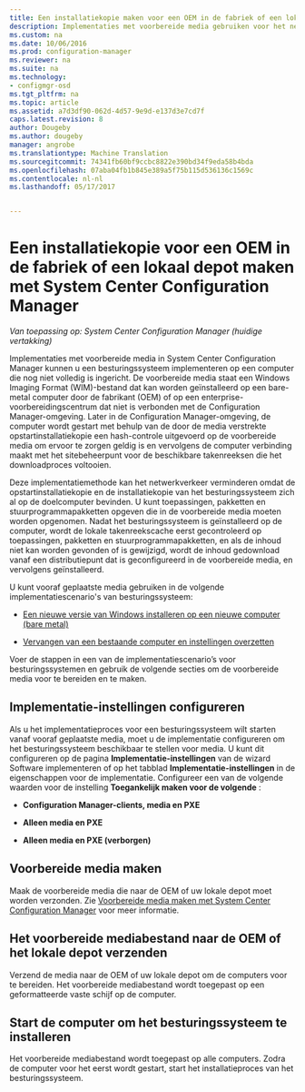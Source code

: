 ```yaml
---
title: Een installatiekopie maken voor een OEM in de fabriek of een lokale depot | Microsoft-documenten
description: Implementaties met voorbereide media gebruiken voor het netwerkverkeer verminderen terwijl u een besturingssysteem implementeren op een computer die nog niet volledig is ingericht.
ms.custom: na
ms.date: 10/06/2016
ms.prod: configuration-manager
ms.reviewer: na
ms.suite: na
ms.technology:
- configmgr-osd
ms.tgt_pltfrm: na
ms.topic: article
ms.assetid: a7d3df90-062d-4d57-9e9d-e137d3e7cd7f
caps.latest.revision: 8
author: Dougeby
ms.author: dougeby
manager: angrobe
ms.translationtype: Machine Translation
ms.sourcegitcommit: 74341fb60bf9ccbc8822e390bd34f9eda58b4bda
ms.openlocfilehash: 07aba04fb1b845e389a5f75b115d536136c1569c
ms.contentlocale: nl-nl
ms.lasthandoff: 05/17/2017


---
```

# <a name="create-an-image-for-an-oem-in-factory-or-a-local-depot-with-system-center-configuration-manager"></a>Een installatiekopie voor een OEM in de fabriek of een lokaal depot maken met System Center Configuration Manager

*Van toepassing op: System Center Configuration Manager (huidige vertakking)*

Implementaties met voorbereide media in System Center Configuration Manager kunnen u een besturingssysteem implementeren op een computer die nog niet volledig is ingericht. De voorbereide media staat een Windows Imaging Format (WIM)-bestand dat kan worden geïnstalleerd op een bare-metal computer door de fabrikant (OEM) of op een enterprise-voorbereidingscentrum dat niet is verbonden met de Configuration Manager-omgeving. Later in de Configuration Manager-omgeving, de computer wordt gestart met behulp van de door de media verstrekte opstartinstallatiekopie een hash-controle uitgevoerd op de voorbereide media om ervoor te zorgen geldig is en vervolgens de computer verbinding maakt met het sitebeheerpunt voor de beschikbare takenreeksen die het downloadproces voltooien.


Deze implementatiemethode kan het netwerkverkeer verminderen omdat de opstartinstallatiekopie en de installatiekopie van het besturingssysteem zich al op de doelcomputer bevinden. U kunt toepassingen, pakketten en stuurprogrammapakketten opgeven die in de voorbereide media moeten worden opgenomen. Nadat het besturingssysteem is geïnstalleerd op de computer, wordt de lokale takenreekscache eerst gecontroleerd op toepassingen, pakketten en stuurprogrammapakketten, en als de inhoud niet kan worden gevonden of is gewijzigd, wordt de inhoud gedownload vanaf een distributiepunt dat is geconfigureerd in de voorbereide media, en vervolgens geïnstalleerd.  

 U kunt vooraf geplaatste media gebruiken in de volgende implementatiescenario's van besturingssysteem:  

-   [Een nieuwe versie van Windows installeren op een nieuwe computer (bare metal)](install-new-windows-version-new-computer-bare-metal.md)  

-   [Vervangen van een bestaande computer en instellingen overzetten](replace-an-existing-computer-and-transfer-settings.md)  

 Voer de stappen in een van de implementatiescenario’s voor besturingssystemen en gebruik de volgende secties om de voorbereide media voor te bereiden en te maken.  

## <a name="configure-deployment-settings"></a>Implementatie-instellingen configureren  
 Als u het implementatieproces voor een besturingssysteem wilt starten vanaf vooraf geplaatste media, moet u de implementatie configureren om het besturingssysteem beschikbaar te stellen voor media. U kunt dit configureren op de pagina **Implementatie-instellingen** van de wizard Software implementeren of op het tabblad **Implementatie-instellingen** in de eigenschappen voor de implementatie.  Configureer een van de volgende waarden voor de instelling **Toegankelijk maken voor de volgende** :  

-   **Configuration Manager-clients, media en PXE**  

-   **Alleen media en PXE**  

-   **Alleen media en PXE (verborgen)**  

## <a name="create-the-prestaged-media"></a>Voorbereide media maken  
 Maak de voorbereide media die naar de OEM of uw lokale depot moet worden verzonden. Zie [Voorbereide media maken met System Center Configuration Manager](create-prestaged-media.md) voor meer informatie.  

## <a name="send-the-prestaged-media-file-to-the-oem-or-local-depot"></a>Het voorbereide mediabestand naar de OEM of het lokale depot verzenden  
 Verzend de media naar de OEM of uw lokale depot om de computers voor te bereiden. Het voorbereide mediabestand wordt toegepast op een geformatteerde vaste schijf op de computer.  

## <a name="start-the-computer-to-install-the-operating-system"></a>Start de computer om het besturingssysteem te installeren  
 Het voorbereide mediabestand wordt toegepast op alle computers. Zodra de computer voor het eerst wordt gestart, start het installatieproces van het besturingssysteem.  

